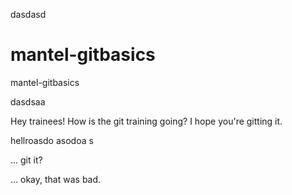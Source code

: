 dasdasd

# mantel-gitbasics
mantel-gitbasics


dasdsaa

Hey trainees! How is the git training going? I hope you're gitting it.

hellroasdo asodoa s

... git it? 

... okay, that was bad.

